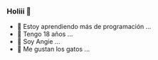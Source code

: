 ### Holiii 👋
- 🔭 Estoy aprendiendo más de programación ...
- 🌱 Tengo 18 años ...
- 👯 Soy Angie ...
- 🤔 Me gustan los gatos ...

